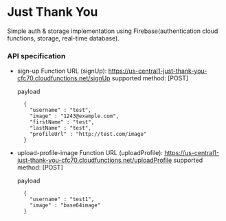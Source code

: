 # Just Thank You

Simple auth & storage implementation using Firebase(authentication cloud functions, storage, real-time database).

### API specification

* sign-up
    Function URL (signUp): https://us-central1-just-thank-you-cfc70.cloudfunctions.net/signUp
    supported method: [POST]
    
    payload
    
        {
          "username" : "test",
          "image" : "1243@example.com",
          "firstName" : "test",
          "lastName" : "test",
          "profileUrl" : "http://test.com/image"
        }    


* upload-profile-image
    Function URL (uploadProfile): https://us-central1-just-thank-you-cfc70.cloudfunctions.net/uploadProfile
    supported method: [POST]
        
    payload
    
        {
          "username" : "test1",
          "image" : "base64image"
        }